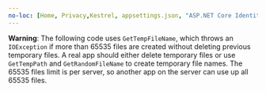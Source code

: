 ```yaml
---
no-loc: [Home, Privacy,Kestrel, appsettings.json, "ASP.NET Core Identity", cookie, Cookie, Blazor, "Blazor Server", "Blazor WebAssembly", "Identity", "Let's Encrypt", Razor, SignalR]
---
```

**Warning**: The following code uses `GetTempFileName`, which throws an `IOException` if more than 65535 files are created without deleting previous temporary files. A real app should either delete temporary files or use `GetTempPath` and `GetRandomFileName` to create temporary file names. The 65535 files limit is per server, so another app on the server can use up all 65535 files. 
